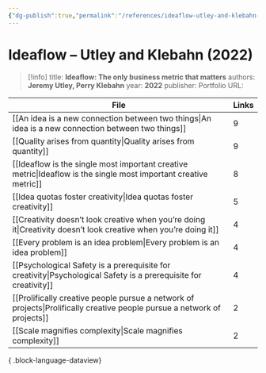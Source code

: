 ```yaml
---
{"dg-publish":true,"permalink":"/references/ideaflow-utley-and-klebahn-2022/"}
---
```



# Ideaflow – Utley and Klebahn (2022)

> [!info]
> title: **Ideaflow: The only business metric that matters**
> authors: **Jeremy Utley, Perry Klebahn**
> year: **2022**
> publisher: Portfolio
> URL: 



| File                                                                                                                        | Links |
| --------------------------------------------------------------------------------------------------------------------------- | ----- |
| [[An idea is a new connection between two things\|An idea is a new connection between two things]]                       | 9     |
| [[Quality arises from quantity\|Quality arises from quantity]]                                                           | 9     |
| [[Ideaflow is the single most important creative metric\|Ideaflow is the single most important creative metric]]         | 8     |
| [[Idea quotas foster creativity\|Idea quotas foster creativity]]                                                         | 5     |
| [[Creativity doesn’t look creative when you’re doing it\|Creativity doesn’t look creative when you’re doing it]]         | 4     |
| [[Every problem is an idea problem\|Every problem is an idea problem]]                                                   | 4     |
| [[Psychological Safety is a prerequisite for creativity\|Psychological Safety is a prerequisite for creativity]]         | 4     |
| [[Prolifically creative people pursue a network of projects\|Prolifically creative people pursue a network of projects]] | 2     |
| [[Scale magnifies complexity\|Scale magnifies complexity]]                                                               | 2     |

{ .block-language-dataview}
